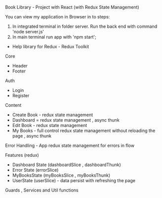 Book Library - Project with React (with Redux State Management)

You can view my application in Browser in to steps:

1. In integrated terminal in folder server. Run the back end with command 'node server.js'
2. In main terminal run app with 'npm start';

- Help library for Redux - Redux Toolkit

Core

- Header
- Footer

Auth

- Login
- Register

Content

- Create Book - redux state management
- Dashboard = redux state management , async thunk
- Edit Book - redux state management
- My Books - full control redux state management without reloading the page , async thunk

Error Handling - App redux state management for errors in flow

Features (redux)

- Dashboard State (dashboardSlice , dashboardThunk)
- Error State (errorSlice)
- MyBooksState (myBooksSlice , myBooksThunk)
- UserState (userSlice) - data persist with refreshing the page

Guards , Services and Util functions
